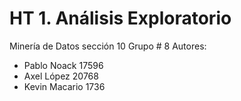 # HT 1. Análisis Exploratorio
Minería de Datos sección 10
Grupo # 8
Autores:
- Pablo Noack 17596
- Axel López 20768
- Kevin Macario 1736